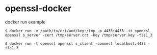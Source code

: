 # openssl-docker

docker run example

```
$ docker run -v /path/to/crt/and/key:/tmp -p 4433:4433 -it openssl openssl s_server -cert /tmp/server.crt -key /tmp/server.key -tls1_3
```

```
$ docker run -t openssl openssl s_client -connect localhost:4433 -tls1_3
```
